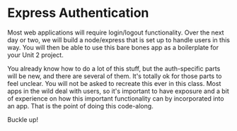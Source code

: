 # Express Authentication

Most web applications will require login/logout functionality. Over the next day or two, we will build a node/express that is set up to handle users in this way. You will then be able to use this bare bones app as a boilerplate for your Unit 2 project.

You already know how to do a lot of this stuff, but the auth-specific parts will be new, and there are several of them. It's totally ok for those parts to feel unclear. You will not be asked to recreate this ever in this class. Most apps in the wild deal with users, so it's important to have exposure and a bit of experience on how this important functionality can by incorporated into an app. That is the point of doing this code-along.

Buckle up!